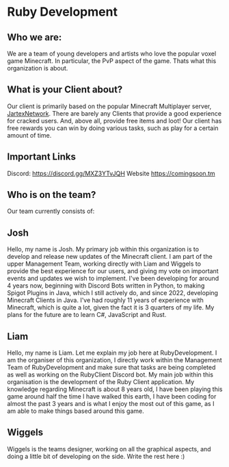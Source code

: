 # Ruby Development


## Who we are:

We are a team of young developers and artists who love the popular voxel game Minecraft.
In particular, the PvP aspect of the game. Thats what this organization is about.


## What is your Client about?
Our client is primarily based on the popular Minecraft Multiplayer server, [JartexNetwork](https://jartexnetwork.com).
There are barely any Clients that provide a good experience for cracked users. And, above all, provide free items and loot!
Our client has free rewards you can win by doing various tasks, such as play for a certain amount of time.

## Important Links
Discord: https://discord.gg/MXZ3YTvJQH
Website https://comingsoon.tm

## Who is on the team?

Our team currently consists of:

## Josh
Hello, my name is Josh. My primary job within this organization is to develop and release new updates of the Minecraft client. I am part of the upper Management Team, working directly with Liam and Wiggels to provide the best experience for our users, and giving my vote on important events and updates we wish to implement. I've been developing for around 4 years now, beginning with Discord Bots written in Python, to making Spigot Plugins in Java, which I still actively do, and since 2022, developing Minecraft Clients in Java. I've had roughly 11 years of experience with Minecraft, which is quite a lot, given the fact it is 3 quarters of my life. My plans for the future are to learn C#, JavaScript and Rust.

## Liam
Hello, my name is Liam. Let me explain my job here at RubyDevelopment. I am the organiser of this organization, I directly work within the Management Team of RubyDevelopment and make sure that tasks are being completed as well as working on the RubyClient Discord bot. My main job within this organisation is the development of the Ruby Client application.
My knowledge regarding Minecraft is about 8 years old, I have been playing this game around half the time I have walked this earth, I have been coding for almost the past 3 years and is what I enjoy the most out of this game, as I am able to make things based around this game.

## Wiggels
Wiggels is the teams designer, working on all the graphical aspects, and doing a little bit of developing on the side.
Write the rest here :)
